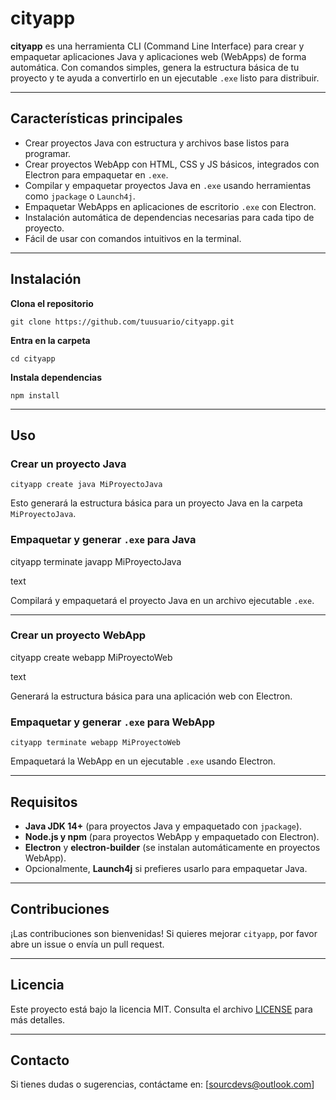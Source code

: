 # cityapp

**cityapp** es una herramienta CLI (Command Line Interface) para crear y empaquetar aplicaciones Java y aplicaciones web (WebApps) de forma automática. Con comandos simples, genera la estructura básica de tu proyecto y te ayuda a convertirlo en un ejecutable `.exe` listo para distribuir.

---

## Características principales

- Crear proyectos Java con estructura y archivos base listos para programar.  
- Crear proyectos WebApp con HTML, CSS y JS básicos, integrados con Electron para empaquetar en `.exe`.  
- Compilar y empaquetar proyectos Java en `.exe` usando herramientas como `jpackage` o `Launch4j`.  
- Empaquetar WebApps en aplicaciones de escritorio `.exe` con Electron.  
- Instalación automática de dependencias necesarias para cada tipo de proyecto.  
- Fácil de usar con comandos intuitivos en la terminal.

---

## Instalación

**Clona el repositorio**

`git clone https://github.com/tuusuario/cityapp.git`

**Entra en la carpeta**

`cd cityapp`

**Instala dependencias**

`npm install`

---

## Uso

### Crear un proyecto Java

`cityapp create java MiProyectoJava`

Esto generará la estructura básica para un proyecto Java en la carpeta `MiProyectoJava`.

### Empaquetar y generar `.exe` para Java

cityapp terminate javapp MiProyectoJava

text

Compilará y empaquetará el proyecto Java en un archivo ejecutable `.exe`.

---

### Crear un proyecto WebApp

cityapp create webapp MiProyectoWeb

text

Generará la estructura básica para una aplicación web con Electron.

### Empaquetar y generar `.exe` para WebApp

`cityapp terminate webapp MiProyectoWeb`

Empaquetará la WebApp en un ejecutable `.exe` usando Electron.

---

## Requisitos

- **Java JDK 14+** (para proyectos Java y empaquetado con `jpackage`).  
- **Node.js y npm** (para proyectos WebApp y empaquetado con Electron).  
- **Electron** y **electron-builder** (se instalan automáticamente en proyectos WebApp).  
- Opcionalmente, **Launch4j** si prefieres usarlo para empaquetar Java.


---

## Contribuciones

¡Las contribuciones son bienvenidas! Si quieres mejorar `cityapp`, por favor abre un issue o envía un pull request.

---

## Licencia

Este proyecto está bajo la licencia MIT. Consulta el archivo [LICENSE](LICENSE) para más detalles.

---

## Contacto

Si tienes dudas o sugerencias, contáctame en: [sourcdevs@outlook.com]

